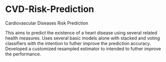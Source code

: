 # CVD-Risk-Prediction
Cardiovascular Diseases Risk Prediction

This aims to predict the existence of a heart disease using several related health measures. Uses several basic models alone with stacked and voting classifiers with the intention to futher improve the prediction accuracy. Developed a customized resampled estimator to intended to futher improve the performance. 
